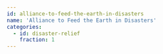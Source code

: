 ```yaml
---
id: alliance-to-feed-the-earth-in-disasters
name: 'Alliance to Feed the Earth in Disasters'
categories:
  - id: disaster-relief
    fraction: 1
---
```

